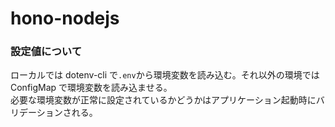 # hono-nodejs

### 設定値について

ローカルでは dotenv-cli で`.env`から環境変数を読み込む。それ以外の環境では ConfigMap で環境変数を読み込ませる。  
必要な環境変数が正常に設定されているかどうかはアプリケーション起動時にバリデーションされる。
